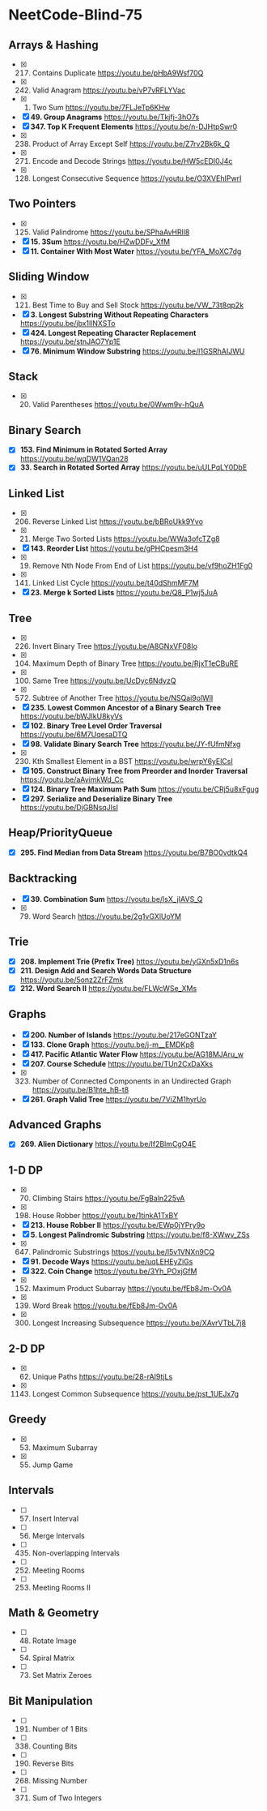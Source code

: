 # NeetCode-Blind-75

## Arrays & Hashing
- [x] 217. Contains Duplicate https://youtu.be/pHbA9Wsf70Q
- [x] 242. Valid Anagram https://youtu.be/vP7vRFLYVac
- [x] 1. Two Sum https://youtu.be/7FLJeTp6KHw
- [x] **49. Group Anagrams** https://youtu.be/Tkjfj-3hO7s
- [x] **347. Top K Frequent Elements** https://youtu.be/n-DJHtpSwr0
- [x] 238. Product of Array Except Self https://youtu.be/Z7rv2Bk6k_Q
- [x] 271. Encode and Decode Strings https://youtu.be/HW5cEDI0J4c
- [x] 128. Longest Consecutive Sequence https://youtu.be/O3XVEhIPwrI

## Two Pointers
- [x] 125. Valid Palindrome https://youtu.be/SPhaAvHRll8
- [x] **15. 3Sum** https://youtu.be/HZwDDFv_XfM
- [x] **11. Container With Most Water** https://youtu.be/YFA_MoXC7dg

## Sliding Window
- [x] 121. Best Time to Buy and Sell Stock https://youtu.be/VW_73t8qp2k
- [x] **3. Longest Substring Without Repeating Characters** https://youtu.be/jbx1llNXSTo
- [x] **424. Longest Repeating Character Replacement** https://youtu.be/stnJAO7Yp1E
- [x] **76. Minimum Window Substring** https://youtu.be/l1GSRhAIJWU

## Stack
- [x] 20. Valid Parentheses https://youtu.be/0Wwm9v-hQuA

## Binary Search
- [x] **153. Find Minimum in Rotated Sorted Array** https://youtu.be/wqDW1VQan28
- [x] **33. Search in Rotated Sorted Array** https://youtu.be/uULPqLY0DbE

## Linked List
- [x] 206. Reverse Linked List https://youtu.be/bBRoUkk9Yvo
- [x] 21. Merge Two Sorted Lists https://youtu.be/WWa3ofcTZg8
- [x] **143. Reorder List** https://youtu.be/gPHCpesm3H4
- [x] 19. Remove Nth Node From End of List https://youtu.be/vf9hoZH1Fg0
- [x] 141. Linked List Cycle https://youtu.be/t40dShmMF7M
- [x] **23. Merge k Sorted Lists** https://youtu.be/Q8_P1wj5JuA

## Tree
- [x] 226. Invert Binary Tree https://youtu.be/A8GNxVF08Io
- [x] 104. Maximum Depth of Binary Tree https://youtu.be/RjxT1eCBuRE
- [x] 100. Same Tree https://youtu.be/UcDyc6NdyzQ
- [x] 572. Subtree of Another Tree https://youtu.be/NSQai9olWlI
- [x] **235. Lowest Common Ancestor of a Binary Search Tree** https://youtu.be/bWJIkU8kyVs
- [x] **102. Binary Tree Level Order Traversal** https://youtu.be/6M7UqesaDTQ
- [x] **98. Validate Binary Search Tree** https://youtu.be/JY-fUfmNfxg
- [x] 230. Kth Smallest Element in a BST https://youtu.be/wrpY6yElCsI
- [x] **105. Construct Binary Tree from Preorder and Inorder Traversal** https://youtu.be/aAyimkWd_Cc
- [x] **124. Binary Tree Maximum Path Sum** https://youtu.be/CRj5u8xFgug
- [x] **297. Serialize and Deserialize Binary Tree** https://youtu.be/DjGBNsqJlsI

## Heap/PriorityQueue
- [x] **295. Find Median from Data Stream** https://youtu.be/B7BO0vdtkQ4

## Backtracking
- [x] **39. Combination Sum** https://youtu.be/lsX_jIAVS_Q
- [x] 79. Word Search https://youtu.be/2g1vGXlUoYM 

## Trie
- [x] **208. Implement Trie (Prefix Tree)** https://youtu.be/yGXn5xD1n6s
- [x] **211. Design Add and Search Words Data Structure** https://youtu.be/5onz2ZrFZmk
- [x] **212. Word Search II** https://youtu.be/FLWcWSe_XMs

## Graphs
- [x] **200. Number of Islands** https://youtu.be/217eGONTzaY
- [x] **133. Clone Graph** https://youtu.be/j-m__EMDKp8
- [x] **417. Pacific Atlantic Water Flow** https://youtu.be/AG18MJAru_w
- [x] **207. Course Schedule** https://youtu.be/TUn2CxDaXks
- [x] 323. Number of Connected Components in an Undirected Graph https://youtu.be/B1hte_hB-t8
- [x] **261. Graph Valid Tree** https://youtu.be/7ViZM1hyrUo

## Advanced Graphs
- [x] **269. Alien Dictionary** https://youtu.be/If2BlmCgO4E

## 1-D DP
- [x] 70. Climbing Stairs https://youtu.be/FgBaln225vA
- [x] 198. House Robber https://youtu.be/1tinkA1TxBY
- [x] **213. House Robber II** https://youtu.be/EWp0jYPry9o
- [x] **5. Longest Palindromic Substring** https://youtu.be/f8-XWwv_ZSs
- [x] 647. Palindromic Substrings https://youtu.be/l5v1VNXn9CQ
- [x] **91. Decode Ways** https://youtu.be/uqLEHEyZiGs
- [x] **322. Coin Change** https://youtu.be/3Yh_POxjGfM
- [x] 152. Maximum Product Subarray https://youtu.be/fEb8Jm-Ov0A
- [x] 139. Word Break https://youtu.be/fEb8Jm-Ov0A
- [x] 300. Longest Increasing Subsequence https://youtu.be/XAvrVTbL7j8

## 2-D DP
- [x] 62. Unique Paths https://youtu.be/28-rAI9tjLs
- [x] 1143. Longest Common Subsequence https://youtu.be/pst_1UEJx7g

## Greedy
- [x] 53. Maximum Subarray
- [x] 55. Jump Game

## Intervals
- [ ] 57. Insert Interval
- [ ] 56. Merge Intervals
- [ ] 435. Non-overlapping Intervals
- [ ] 252. Meeting Rooms
- [ ] 253. Meeting Rooms II

## Math & Geometry
- [ ] 48. Rotate Image
- [ ] 54. Spiral Matrix
- [ ] 73. Set Matrix Zeroes

## Bit Manipulation
- [ ] 191. Number of 1 Bits
- [ ] 338. Counting Bits
- [ ] 190. Reverse Bits
- [ ] 268. Missing Number
- [ ] 371. Sum of Two Integers
